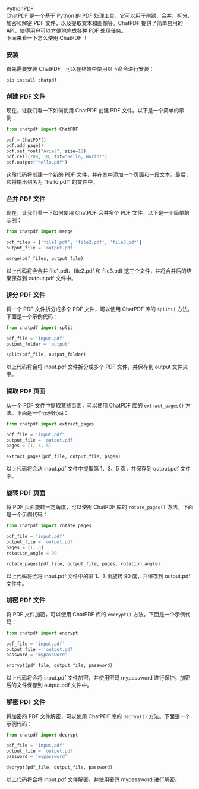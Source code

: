 PythonPDF<br />ChatPDF 是一个基于 Python 的 PDF 处理工具，它可以用于创建、合并、拆分、加密和解密 PDF 文件，以及提取文本和图像等。ChatPDF 提供了简单易用的 API，使得用户可以方便地完成各种 PDF 处理任务。<br />下面来看一下怎么使用 ChatPDF ！
<a name="BYcEW"></a>
### 安装
首先需要安装 ChatPDF。可以在终端中使用以下命令进行安装：
```bash
pip install chatpdf
```
<a name="mnCmd"></a>
### 创建 PDF 文件
现在，让我们看一下如何使用 ChatPDF 创建 PDF 文件。以下是一个简单的示例：
```python
from chatpdf import ChatPDF

pdf = ChatPDF()
pdf.add_page()
pdf.set_font("Arial", size=12)
pdf.cell(200, 10, txt="Hello, World!")
pdf.output("hello.pdf")
```
这段代码将创建一个新的 PDF 文件，并在其中添加一个页面和一段文本。最后，它将输出到名为 "hello.pdf" 的文件中。
<a name="ogzSb"></a>
### 合并 PDF 文件
现在，让我们看一下如何使用 ChatPDF 合并多个 PDF 文件。以下是一个简单的示例：
```python
from chatpdf import merge

pdf_files = ['file1.pdf', 'file2.pdf', 'file3.pdf']
output_file = 'output.pdf'

merge(pdf_files, output_file)
```
以上代码将会合并 file1.pdf、file2.pdf 和 file3.pdf 这三个文件，并将合并后的结果保存到 output.pdf 文件中。
<a name="iV4lG"></a>
### 拆分 PDF 文件
将一个 PDF 文件拆分成多个 PDF 文件，可以使用 ChatPDF 库的 `split()` 方法。下面是一个示例代码：
```python
from chatpdf import split

pdf_file = 'input.pdf'
output_folder = 'output'

split(pdf_file, output_folder)
```
以上代码将会将 input.pdf 文件拆分成多个 PDF 文件，并保存到 output 文件夹中。
<a name="Rxb4K"></a>
### 提取 PDF 页面
从一个 PDF 文件中提取某些页面，可以使用 ChatPDF 库的 `extract_pages()` 方法。下面是一个示例代码：
```python
from chatpdf import extract_pages

pdf_file = 'input.pdf'
output_file = 'output.pdf'
pages = [1, 3, 5]

extract_pages(pdf_file, output_file, pages)
```
以上代码将会从 input.pdf 文件中提取第 1、3、5 页，并保存到 output.pdf 文件中。
<a name="ZYY5u"></a>
### 旋转 PDF 页面
将 PDF 页面旋转一定角度，可以使用 ChatPDF 库的 `rotate_pages()` 方法。下面是一个示例代码：
```python
from chatpdf import rotate_pages

pdf_file = 'input.pdf'
output_file = 'output.pdf'
pages = [1, 3]
rotation_angle = 90

rotate_pages(pdf_file, output_file, pages, rotation_angle)
```
以上代码将会将 input.pdf 文件中的第 1、3 页旋转 90 度，并保存到 output.pdf 文件中。
<a name="XNUOA"></a>
### 加密 PDF 文件
将 PDF 文件加密，可以使用 ChatPDF 库的 `encrypt()` 方法。下面是一个示例代码：
```python
from chatpdf import encrypt

pdf_file = 'input.pdf'
output_file = 'output.pdf'
password = 'mypassword'

encrypt(pdf_file, output_file, password)
```
以上代码将会将 input.pdf 文件加密，并使用密码 mypassword 进行保护。加密后的文件保存到 output.pdf 文件中。
<a name="kMhZM"></a>
### 解密 PDF 文件
将加密的 PDF 文件解密，可以使用 ChatPDF 库的 `decrypt()` 方法。下面是一个示例代码：
```python
from chatpdf import decrypt

pdf_file = 'input.pdf'
output_file = 'output.pdf'
password = 'mypassword'

decrypt(pdf_file, output_file, password)
```
以上代码将会将 input.pdf 文件解密，并使用密码 mypassword 进行解密。
